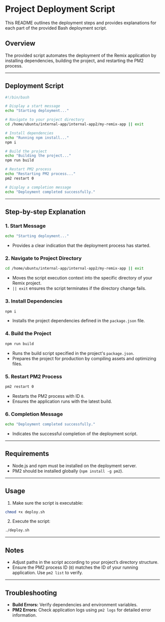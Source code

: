 # Project Deployment Script

This README outlines the deployment steps and provides explanations for each part of the provided Bash deployment script.

## Overview

The provided script automates the deployment of the Remix application by installing dependencies, building the project, and restarting the PM2 process.

---

## Deployment Script

```bash
#!/bin/bash

# Display a start message
echo "Starting deployment..."

# Navigate to your project directory
cd /home/ubuntu/internal-app/internal-app2/my-remix-app || exit

# Install dependencies
echo "Running npm install..."
npm i

# Build the project
echo "Building the project..."
npm run build

# Restart PM2 process
echo "Restarting PM2 process..."
pm2 restart 0

# Display a completion message
echo "Deployment completed successfully."
```

---

## Step-by-step Explanation

### 1. Start Message

```bash
echo "Starting deployment..."
```

- Provides a clear indication that the deployment process has started.

### 2. Navigate to Project Directory

```bash
cd /home/ubuntu/internal-app/internal-app2/my-remix-app || exit
```

- Moves the script execution context into the specific directory of your Remix project.
- `|| exit` ensures the script terminates if the directory change fails.

### 3. Install Dependencies

```bash
npm i
```

- Installs the project dependencies defined in the `package.json` file.

### 4. Build the Project

```bash
npm run build
```

- Runs the build script specified in the project's `package.json`.
- Prepares the project for production by compiling assets and optimizing files.

### 5. Restart PM2 Process

```bash
pm2 restart 0
```

- Restarts the PM2 process with ID `0`.
- Ensures the application runs with the latest build.

### 6. Completion Message

```bash
echo "Deployment completed successfully."
```

- Indicates the successful completion of the deployment script.

---

## Requirements

- Node.js and npm must be installed on the deployment server.
- PM2 should be installed globally (`npm install -g pm2`).

---

## Usage

1. Make sure the script is executable:

```bash
chmod +x deploy.sh
```

2. Execute the script:

```bash
./deploy.sh
```

---

## Notes

- Adjust paths in the script according to your project’s directory structure.
- Ensure the PM2 process ID (`0`) matches the ID of your running application. Use `pm2 list` to verify.

---

## Troubleshooting

- **Build Errors:** Verify dependencies and environment variables.
- **PM2 Errors:** Check application logs using `pm2 logs` for detailed error information.
